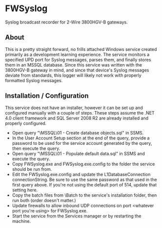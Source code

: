 FWSyslog
===========

Syslog broadcast recorder for 2-Wire 3800HGV-B gateways.

About
--------------
This is a pretty straight forward, no frills attached Windows service created primarily as a development learning experience.  The service monitors a specified UPD port for Syslog messages, parses them, and finally stores them in an MSSQL database.  Since this service was written with the 3800HGV-B gateway in mind, and since that device's Syslog messages deviate from standards, this logger will likely not work with properly formatted Syslog messages.

Installation / Configuration
--------------
This service does not have an installer, however it can be set up and configured manually with a couple of steps.  These steps assume the .NET 4.0 client framework and SQL Server 2008 R2 are already installed and properly configured.

- Open query "\MSSQL\01 - Create database objects.sql" in SSMS.
- In the User Account Setup section at the end of the query, provide a password to be used for the service account generated by the query, then execute the query.
- Open query "\MSSQL\01 - Populate default data.sql" in SSMS and execute the query.
- Copy FWSyslog.exe and FWSyslog.exe.config to the folder the service should be run from.
- Edit the FWSyslog.exe.config and update the L1DatabaseConnection connectionString.  Be sure to use the same password as that used in the first query above.  If you're not using the default port of 514, update that setting here.
- Copy the batch files from \Batch to the service's installation folder, then run both (order doesn't matter.)
- Update firewalls to allow inbound UDP connections on port <whatever port you're using> for FWSyslog.exe.
- Start the service from the Services manager or by restarting the machine.
